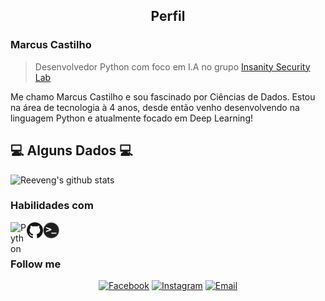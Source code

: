 
<p align="center">
 <h2 align="center">Perfil</h2>
</p>

### Marcus Castilho
> Desenvolvedor Python com foco em I.A no grupo [Insanity Security Lab](https://facebook.com/InsanityLabSec)


<div>
 <p>
   Me chamo Marcus Castilho e sou fascinado por Ciências de Dados. Estou na área de tecnologia à 4 anos, desde então venho desenvolvendo na linguagem Python e atualmente focado em Deep Learning!
  </p>
</div>

<h2>💻 Alguns Dados 💻</h2>

![Reeveng's github stats](https://github-readme-stats.vercel.app/api?username=c4st1lh0&show_icons=true&title_color=fff&icon_color=79ff97&text_color=9f9f9f&bg_color=151515)



### Habilidades com 

[<img align="left" alt="Python" width="26px" src="https://github.com/abranhe/programming-languages-logos/blob/master/src/python/python_128x128.png" />]()
[<img align="left" alt="GitHub" width="26px" src="https://raw.githubusercontent.com/github/explore/78df643247d429f6cc873026c0622819ad797942/topics/github/github.png" />]()
[<img align="left" alt="Bash Terminal" width="26px" src="https://raw.githubusercontent.com/github/explore/80688e429a7d4ef2fca1e82350fe8e3517d3494d/topics/terminal/terminal.png" />]()
<br><br>


<h3> Follow me </h3>

<p align="center">
<a href="https://www.facebook.com/c4st1lh0" target="_blank"><img alt="Facebook" src="https://img.shields.io/badge/Facebook-C4ST1LH0-blue?style=flat&logo=facebook"></a>
<a href="https://www.instagram.com/_c4st1lh0_/" target="_blank"><img alt="Instagram" src="https://img.shields.io/badge/Instagram-C4ST1LH0-orange?style=flat&logo=instagram"></a>
<a href="mailto:rootmarcus001@gmail.com"><img alt="Email" src="https://img.shields.io/badge/Email-rootmarcus001@gmail.com-red?style=flat&logo=gmail"></a>
</p>
<br><br>

